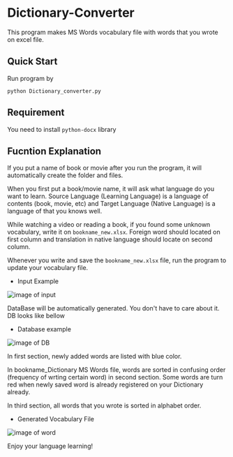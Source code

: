 # Dictionary-Converter

This program makes MS Words vocabulary file with words that you wrote on excel file.

## Quick Start
Run program by
```console
python Dictionary_converter.py
```

## Requirement
You need to install `python-docx` library

## Fucntion Explanation
If you put a name of book or movie after you run the program, it will automatically create the folder and files. 

When you first put a book/movie name, it will ask what language do you want to learn. Source Language (Learning Language) is a language of contents (book, movie, etc) and Target Language (Native Language) is a language of that you knows well. 

While watching a video or reading a book, if you found some unknown vocabulary, write it on `bookname_new.xlsx`.
Foreign word should located on first column and translation in native language should locate on second column.

Whenever you write and save the `bookname_new.xlsx` file, run the program to update your vocabulary file.

* Input Example

![image of input](https://github.com/fenneccat/Dictionary-Converter/blob/master/images/new_data.JPG)

DataBase will be automatically generated. You don't have to care about it. DB looks like bellow
* Database example

![image of DB](https://github.com/fenneccat/Dictionary-Converter/blob/master/images/DB.JPG)

In first section, newly added words are listed with blue color.

In bookname_Dictionary MS Words file, words are sorted in confusing order (frequency of wrting certain word) in second section.
Some words are turn red when newly saved word is already registered on your Dictionary already.

In third section, all words that you wrote is sorted in alphabet order.

* Generated Vocabulary File

![image of word](https://github.com/fenneccat/Dictionary-Converter/blob/master/images/screen.JPG)

Enjoy your language learning!
